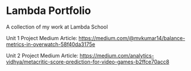 # Lambda Portfolio
A collection of my work at Lambda School

Unit 1 Project Medium Article: 
https://medium.com/@mvkumar14/balance-metrics-in-overwatch-58f40da3175e

Unit 2 Project Medium Article:
https://medium.com/analytics-vidhya/metacritic-score-prediction-for-video-games-b2ffce70acc8


